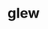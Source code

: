 ---
title: "glew"
layout: cache
categories: [package, develop]
meta: {"compilers": ["gcc@=11.1.0", "gcc@=11.4.0", "gcc@=9.4.0", "msvc@=19.39.33523", "oneapi@=2024.2.1"], "num_specs": 89, "num_specs_by_stack": {"data-vis-sdk": 18, "e4s": 30, "e4s-neoverse_v1": 4, "e4s-oneapi": 13, "e4s-power": 2, "e4s-rocm-external": 10, "hep": 8, "root": 89, "windows-vis": 2}, "oss": ["ubuntu20.04", "ubuntu22.04", "windows10.0.20348"], "platforms": ["linux", "windows"], "stacks": ["data-vis-sdk", "e4s", "e4s-neoverse_v1", "e4s-oneapi", "e4s-power", "e4s-rocm-external", "hep", "root", "windows-vis"], "targets": ["neoverse_v1", "ppc64le", "x86_64", "x86_64_v3"], "versions": ["2.2.0"]}
spec_details: [{"compiler": "gcc@=9.4.0", "hash": "pekv5myer7lrdb6zdn2sc5ltz52yxwqo", "os": "ubuntu20.04", "platform": "linux", "size": "-", "stacks": ["e4s-power", "root"], "tarball": "https://binaries.spack.io/develop/build_cache/linux-ubuntu20.04-ppc64le/gcc-9.4.0/glew-2.2.0/linux-ubuntu20.04-ppc64le-gcc-9.4.0-glew-2.2.0-pekv5myer7lrdb6zdn2sc5ltz52yxwqo.spack", "target": "ppc64le", "variants": ["build_system=cmake", "build_type=Release", "generator=make", "~ipo", "patches=7992e52"], "versions": ["2.2.0"]}, {"compiler": "gcc@=9.4.0", "hash": "rjau5nnhtm7mb6bmmlmmtf5e5ej4ldtq", "os": "ubuntu20.04", "platform": "linux", "size": "-", "stacks": ["e4s-power", "root"], "tarball": "https://binaries.spack.io/develop/build_cache/linux-ubuntu20.04-ppc64le/gcc-9.4.0/glew-2.2.0/linux-ubuntu20.04-ppc64le-gcc-9.4.0-glew-2.2.0-rjau5nnhtm7mb6bmmlmmtf5e5ej4ldtq.spack", "target": "ppc64le", "variants": ["build_system=cmake", "build_type=Release", "generator=make", "~ipo", "patches=7992e52"], "versions": ["2.2.0"]}, {"compiler": "gcc@=11.1.0", "hash": "eosairrh4zuyy3jhyu5ajvfrwwwa6vsu", "os": "ubuntu20.04", "platform": "linux", "size": "-", "stacks": ["data-vis-sdk", "root"], "tarball": "https://binaries.spack.io/develop/build_cache/linux-ubuntu20.04-x86_64_v3/gcc-11.1.0/glew-2.2.0/linux-ubuntu20.04-x86_64_v3-gcc-11.1.0-glew-2.2.0-eosairrh4zuyy3jhyu5ajvfrwwwa6vsu.spack", "target": "x86_64_v3", "variants": ["build_system=cmake", "build_type=Release", "generator=make", "~ipo", "patches=7992e52"], "versions": ["2.2.0"]}, {"compiler": "gcc@=11.1.0", "hash": "bhklzkhvnvgg65eervkfa7cpnfqwie6m", "os": "ubuntu20.04", "platform": "linux", "size": "-", "stacks": ["data-vis-sdk", "root"], "tarball": "https://binaries.spack.io/develop/build_cache/linux-ubuntu20.04-x86_64_v3/gcc-11.1.0/glew-2.2.0/linux-ubuntu20.04-x86_64_v3-gcc-11.1.0-glew-2.2.0-bhklzkhvnvgg65eervkfa7cpnfqwie6m.spack", "target": "x86_64_v3", "variants": ["build_system=cmake", "build_type=Release", "generator=make", "~ipo", "patches=7992e52"], "versions": ["2.2.0"]}, {"compiler": "gcc@=11.1.0", "hash": "slprjrlzg3l2aeq3wtpjby2u4fop3g5l", "os": "ubuntu20.04", "platform": "linux", "size": "-", "stacks": ["data-vis-sdk", "root"], "tarball": "https://binaries.spack.io/develop/build_cache/linux-ubuntu20.04-x86_64_v3/gcc-11.1.0/glew-2.2.0/linux-ubuntu20.04-x86_64_v3-gcc-11.1.0-glew-2.2.0-slprjrlzg3l2aeq3wtpjby2u4fop3g5l.spack", "target": "x86_64_v3", "variants": ["build_system=cmake", "build_type=Release", "generator=make", "~ipo", "patches=7992e52"], "versions": ["2.2.0"]}, {"compiler": "gcc@=11.1.0", "hash": "xu5xqfn35deirtm47ovu4owdt45feajq", "os": "ubuntu20.04", "platform": "linux", "size": "-", "stacks": ["data-vis-sdk", "root"], "tarball": "https://binaries.spack.io/develop/build_cache/linux-ubuntu20.04-x86_64_v3/gcc-11.1.0/glew-2.2.0/linux-ubuntu20.04-x86_64_v3-gcc-11.1.0-glew-2.2.0-xu5xqfn35deirtm47ovu4owdt45feajq.spack", "target": "x86_64_v3", "variants": ["build_system=cmake", "build_type=Release", "generator=make", "~ipo", "patches=7992e52"], "versions": ["2.2.0"]}, {"compiler": "gcc@=11.1.0", "hash": "alwv3oryenvvzpyevir2klogw6eh4kam", "os": "ubuntu20.04", "platform": "linux", "size": "-", "stacks": ["data-vis-sdk", "root"], "tarball": "https://binaries.spack.io/develop/build_cache/linux-ubuntu20.04-x86_64_v3/gcc-11.1.0/glew-2.2.0/linux-ubuntu20.04-x86_64_v3-gcc-11.1.0-glew-2.2.0-alwv3oryenvvzpyevir2klogw6eh4kam.spack", "target": "x86_64_v3", "variants": ["build_system=cmake", "build_type=Release", "generator=make", "~ipo", "patches=7992e52"], "versions": ["2.2.0"]}, {"compiler": "gcc@=11.1.0", "hash": "jbhhnoidzpytxufxjogg4nuf6hdark7p", "os": "ubuntu20.04", "platform": "linux", "size": "-", "stacks": ["data-vis-sdk", "root"], "tarball": "https://binaries.spack.io/develop/build_cache/linux-ubuntu20.04-x86_64_v3/gcc-11.1.0/glew-2.2.0/linux-ubuntu20.04-x86_64_v3-gcc-11.1.0-glew-2.2.0-jbhhnoidzpytxufxjogg4nuf6hdark7p.spack", "target": "x86_64_v3", "variants": ["build_system=cmake", "build_type=Release", "generator=make", "~ipo", "patches=7992e52"], "versions": ["2.2.0"]}, {"compiler": "gcc@=11.1.0", "hash": "epi5nt4xdu4pz2tzpxxn57bn7fkvim7q", "os": "ubuntu20.04", "platform": "linux", "size": "-", "stacks": ["data-vis-sdk", "root"], "tarball": "https://binaries.spack.io/develop/build_cache/linux-ubuntu20.04-x86_64_v3/gcc-11.1.0/glew-2.2.0/linux-ubuntu20.04-x86_64_v3-gcc-11.1.0-glew-2.2.0-epi5nt4xdu4pz2tzpxxn57bn7fkvim7q.spack", "target": "x86_64_v3", "variants": ["build_system=cmake", "build_type=Release", "generator=make", "~ipo", "patches=7992e52"], "versions": ["2.2.0"]}, {"compiler": "gcc@=11.1.0", "hash": "qawcmfjcyhzvpppln3c754foztsnmck5", "os": "ubuntu20.04", "platform": "linux", "size": "-", "stacks": ["root"], "tarball": "https://binaries.spack.io/develop/build_cache/linux-ubuntu20.04-x86_64_v3/gcc-11.1.0/glew-2.2.0/linux-ubuntu20.04-x86_64_v3-gcc-11.1.0-glew-2.2.0-qawcmfjcyhzvpppln3c754foztsnmck5.spack", "target": "x86_64_v3", "variants": ["build_system=cmake", "build_type=Release", "generator=make", "~ipo", "patches=7992e52"], "versions": ["2.2.0"]}, {"compiler": "gcc@=11.1.0", "hash": "7gz6p64vkjukvoizpcu2b3lq25suwowi", "os": "ubuntu20.04", "platform": "linux", "size": "-", "stacks": ["data-vis-sdk", "root"], "tarball": "https://binaries.spack.io/develop/build_cache/linux-ubuntu20.04-x86_64_v3/gcc-11.1.0/glew-2.2.0/linux-ubuntu20.04-x86_64_v3-gcc-11.1.0-glew-2.2.0-7gz6p64vkjukvoizpcu2b3lq25suwowi.spack", "target": "x86_64_v3", "variants": ["build_system=cmake", "build_type=Release", "generator=make", "~ipo", "patches=7992e52"], "versions": ["2.2.0"]}, {"compiler": "gcc@=11.1.0", "hash": "jnwhu44zlumvpj25qnyiu6aqiwbrm2am", "os": "ubuntu20.04", "platform": "linux", "size": "-", "stacks": ["data-vis-sdk", "root"], "tarball": "https://binaries.spack.io/develop/build_cache/linux-ubuntu20.04-x86_64_v3/gcc-11.1.0/glew-2.2.0/linux-ubuntu20.04-x86_64_v3-gcc-11.1.0-glew-2.2.0-jnwhu44zlumvpj25qnyiu6aqiwbrm2am.spack", "target": "x86_64_v3", "variants": ["build_system=cmake", "build_type=Release", "generator=make", "~ipo", "patches=7992e52"], "versions": ["2.2.0"]}, {"compiler": "gcc@=11.1.0", "hash": "pauueyu7f6ml44ypeoyspktlt64rhjtl", "os": "ubuntu20.04", "platform": "linux", "size": "-", "stacks": ["data-vis-sdk", "root"], "tarball": "https://binaries.spack.io/develop/build_cache/linux-ubuntu20.04-x86_64_v3/gcc-11.1.0/glew-2.2.0/linux-ubuntu20.04-x86_64_v3-gcc-11.1.0-glew-2.2.0-pauueyu7f6ml44ypeoyspktlt64rhjtl.spack", "target": "x86_64_v3", "variants": ["build_system=cmake", "build_type=Release", "generator=make", "~ipo", "patches=7992e52"], "versions": ["2.2.0"]}, {"compiler": "gcc@=11.1.0", "hash": "qlmkpl6o4depqu67y6k52x52kwncmzxh", "os": "ubuntu20.04", "platform": "linux", "size": "-", "stacks": ["root"], "tarball": "https://binaries.spack.io/develop/build_cache/linux-ubuntu20.04-x86_64_v3/gcc-11.1.0/glew-2.2.0/linux-ubuntu20.04-x86_64_v3-gcc-11.1.0-glew-2.2.0-qlmkpl6o4depqu67y6k52x52kwncmzxh.spack", "target": "x86_64_v3", "variants": ["build_system=cmake", "build_type=Release", "generator=make", "~ipo", "patches=7992e52"], "versions": ["2.2.0"]}, {"compiler": "gcc@=11.1.0", "hash": "jro4ew5sphsmkxhafd24kvjazmk2cklr", "os": "ubuntu20.04", "platform": "linux", "size": "-", "stacks": ["data-vis-sdk", "root"], "tarball": "https://binaries.spack.io/develop/build_cache/linux-ubuntu20.04-x86_64_v3/gcc-11.1.0/glew-2.2.0/linux-ubuntu20.04-x86_64_v3-gcc-11.1.0-glew-2.2.0-jro4ew5sphsmkxhafd24kvjazmk2cklr.spack", "target": "x86_64_v3", "variants": ["build_system=cmake", "build_type=Release", "generator=make", "~ipo", "patches=7992e52"], "versions": ["2.2.0"]}, {"compiler": "gcc@=11.1.0", "hash": "ne4vu764r2lcuy6b7i2vbl2norpzchpm", "os": "ubuntu20.04", "platform": "linux", "size": "-", "stacks": ["data-vis-sdk", "root"], "tarball": "https://binaries.spack.io/develop/build_cache/linux-ubuntu20.04-x86_64_v3/gcc-11.1.0/glew-2.2.0/linux-ubuntu20.04-x86_64_v3-gcc-11.1.0-glew-2.2.0-ne4vu764r2lcuy6b7i2vbl2norpzchpm.spack", "target": "x86_64_v3", "variants": ["build_system=cmake", "build_type=Release", "generator=make", "~ipo", "patches=7992e52"], "versions": ["2.2.0"]}, {"compiler": "gcc@=11.1.0", "hash": "hyg2quxqbyy4vetxbe43ygo7w4556wix", "os": "ubuntu20.04", "platform": "linux", "size": "-", "stacks": ["data-vis-sdk", "root"], "tarball": "https://binaries.spack.io/develop/build_cache/linux-ubuntu20.04-x86_64_v3/gcc-11.1.0/glew-2.2.0/linux-ubuntu20.04-x86_64_v3-gcc-11.1.0-glew-2.2.0-hyg2quxqbyy4vetxbe43ygo7w4556wix.spack", "target": "x86_64_v3", "variants": ["build_system=cmake", "build_type=Release", "generator=make", "~ipo", "patches=7992e52"], "versions": ["2.2.0"]}, {"compiler": "gcc@=11.1.0", "hash": "exoob5oldxhdij27st3bqjtawuur344t", "os": "ubuntu20.04", "platform": "linux", "size": "-", "stacks": ["data-vis-sdk", "root"], "tarball": "https://binaries.spack.io/develop/build_cache/linux-ubuntu20.04-x86_64_v3/gcc-11.1.0/glew-2.2.0/linux-ubuntu20.04-x86_64_v3-gcc-11.1.0-glew-2.2.0-exoob5oldxhdij27st3bqjtawuur344t.spack", "target": "x86_64_v3", "variants": ["build_system=cmake", "build_type=Release", "generator=make", "~ipo", "patches=7992e52"], "versions": ["2.2.0"]}, {"compiler": "gcc@=11.1.0", "hash": "buyhzor5twyyhg7ntrtl3upwgthtix5u", "os": "ubuntu20.04", "platform": "linux", "size": "-", "stacks": ["data-vis-sdk", "root"], "tarball": "https://binaries.spack.io/develop/build_cache/linux-ubuntu20.04-x86_64_v3/gcc-11.1.0/glew-2.2.0/linux-ubuntu20.04-x86_64_v3-gcc-11.1.0-glew-2.2.0-buyhzor5twyyhg7ntrtl3upwgthtix5u.spack", "target": "x86_64_v3", "variants": ["build_system=cmake", "build_type=Release", "generator=make", "~ipo", "patches=7992e52"], "versions": ["2.2.0"]}, {"compiler": "gcc@=11.1.0", "hash": "gr7bifow57vt2dvdngov5e7vvoql64w4", "os": "ubuntu20.04", "platform": "linux", "size": "-", "stacks": ["data-vis-sdk", "root"], "tarball": "https://binaries.spack.io/develop/build_cache/linux-ubuntu20.04-x86_64_v3/gcc-11.1.0/glew-2.2.0/linux-ubuntu20.04-x86_64_v3-gcc-11.1.0-glew-2.2.0-gr7bifow57vt2dvdngov5e7vvoql64w4.spack", "target": "x86_64_v3", "variants": ["build_system=cmake", "build_type=Release", "generator=make", "~ipo", "patches=7992e52"], "versions": ["2.2.0"]}, {"compiler": "gcc@=11.1.0", "hash": "ab5bsk7jauh4a2dfhcpsuozblqpvlcap", "os": "ubuntu20.04", "platform": "linux", "size": "-", "stacks": ["data-vis-sdk", "root"], "tarball": "https://binaries.spack.io/develop/build_cache/linux-ubuntu20.04-x86_64_v3/gcc-11.1.0/glew-2.2.0/linux-ubuntu20.04-x86_64_v3-gcc-11.1.0-glew-2.2.0-ab5bsk7jauh4a2dfhcpsuozblqpvlcap.spack", "target": "x86_64_v3", "variants": ["build_system=cmake", "build_type=Release", "generator=make", "~ipo", "patches=7992e52"], "versions": ["2.2.0"]}, {"compiler": "gcc@=11.1.0", "hash": "jyukvrakzkqnn5v2u2mc3sokk3njxsip", "os": "ubuntu20.04", "platform": "linux", "size": "-", "stacks": ["data-vis-sdk", "root"], "tarball": "https://binaries.spack.io/develop/build_cache/linux-ubuntu20.04-x86_64_v3/gcc-11.1.0/glew-2.2.0/linux-ubuntu20.04-x86_64_v3-gcc-11.1.0-glew-2.2.0-jyukvrakzkqnn5v2u2mc3sokk3njxsip.spack", "target": "x86_64_v3", "variants": ["build_system=cmake", "build_type=Release", "generator=make", "~ipo", "patches=7992e52"], "versions": ["2.2.0"]}, {"compiler": "gcc@=11.4.0", "hash": "sgkpsgfgxporzaxtrhgnuwdj43r3kduc", "os": "ubuntu22.04", "platform": "linux", "size": "-", "stacks": ["e4s-neoverse_v1", "root"], "tarball": "https://binaries.spack.io/develop/build_cache/linux-ubuntu22.04-neoverse_v1/gcc-11.4.0/glew-2.2.0/linux-ubuntu22.04-neoverse_v1-gcc-11.4.0-glew-2.2.0-sgkpsgfgxporzaxtrhgnuwdj43r3kduc.spack", "target": "neoverse_v1", "variants": ["build_system=cmake", "build_type=Release", "generator=make", "~ipo", "patches=7992e52"], "versions": ["2.2.0"]}, {"compiler": "gcc@=11.4.0", "hash": "dcyguagepmk4mouuxuvzmwpptwofe5qc", "os": "ubuntu22.04", "platform": "linux", "size": "-", "stacks": ["e4s-neoverse_v1", "root"], "tarball": "https://binaries.spack.io/develop/build_cache/linux-ubuntu22.04-neoverse_v1/gcc-11.4.0/glew-2.2.0/linux-ubuntu22.04-neoverse_v1-gcc-11.4.0-glew-2.2.0-dcyguagepmk4mouuxuvzmwpptwofe5qc.spack", "target": "neoverse_v1", "variants": ["build_system=cmake", "build_type=Release", "generator=make", "~ipo", "patches=7992e52"], "versions": ["2.2.0"]}, {"compiler": "gcc@=11.4.0", "hash": "ay7mxu7kvztzxbblhmbuuzen2e7tonyi", "os": "ubuntu22.04", "platform": "linux", "size": "-", "stacks": ["e4s-neoverse_v1", "root"], "tarball": "https://binaries.spack.io/develop/build_cache/linux-ubuntu22.04-neoverse_v1/gcc-11.4.0/glew-2.2.0/linux-ubuntu22.04-neoverse_v1-gcc-11.4.0-glew-2.2.0-ay7mxu7kvztzxbblhmbuuzen2e7tonyi.spack", "target": "neoverse_v1", "variants": ["build_system=cmake", "build_type=Release", "generator=make", "~ipo", "patches=7992e52"], "versions": ["2.2.0"]}, {"compiler": "gcc@=11.4.0", "hash": "qfbckf7h5w72jcacunxduptqaxjquq4n", "os": "ubuntu22.04", "platform": "linux", "size": "-", "stacks": ["e4s-neoverse_v1", "root"], "tarball": "https://binaries.spack.io/develop/build_cache/linux-ubuntu22.04-neoverse_v1/gcc-11.4.0/glew-2.2.0/linux-ubuntu22.04-neoverse_v1-gcc-11.4.0-glew-2.2.0-qfbckf7h5w72jcacunxduptqaxjquq4n.spack", "target": "neoverse_v1", "variants": ["build_system=cmake", "build_type=Release", "generator=make", "~ipo", "patches=7992e52"], "versions": ["2.2.0"]}, {"compiler": "gcc@=11.4.0", "hash": "zvrfnxmohkanth7m3b7yzzovryqncdvy", "os": "ubuntu22.04", "platform": "linux", "size": "-", "stacks": ["hep", "root"], "tarball": "https://binaries.spack.io/develop/build_cache/linux-ubuntu22.04-x86_64_v3/gcc-11.4.0/glew-2.2.0/linux-ubuntu22.04-x86_64_v3-gcc-11.4.0-glew-2.2.0-zvrfnxmohkanth7m3b7yzzovryqncdvy.spack", "target": "x86_64_v3", "variants": ["build_system=cmake", "build_type=Release", "generator=make", "~ipo", "patches=7992e52"], "versions": ["2.2.0"]}, {"compiler": "gcc@=11.4.0", "hash": "jlrye4idkxejhy3rsvq2zrpn74oqri3q", "os": "ubuntu22.04", "platform": "linux", "size": "-", "stacks": ["hep", "root"], "tarball": "https://binaries.spack.io/develop/build_cache/linux-ubuntu22.04-x86_64_v3/gcc-11.4.0/glew-2.2.0/linux-ubuntu22.04-x86_64_v3-gcc-11.4.0-glew-2.2.0-jlrye4idkxejhy3rsvq2zrpn74oqri3q.spack", "target": "x86_64_v3", "variants": ["build_system=cmake", "build_type=Release", "generator=make", "~ipo", "patches=7992e52"], "versions": ["2.2.0"]}, {"compiler": "gcc@=11.4.0", "hash": "ppwl5jzxf377ltdhc2xjpmesledhkdi4", "os": "ubuntu22.04", "platform": "linux", "size": "-", "stacks": ["hep", "root"], "tarball": "https://binaries.spack.io/develop/build_cache/linux-ubuntu22.04-x86_64_v3/gcc-11.4.0/glew-2.2.0/linux-ubuntu22.04-x86_64_v3-gcc-11.4.0-glew-2.2.0-ppwl5jzxf377ltdhc2xjpmesledhkdi4.spack", "target": "x86_64_v3", "variants": ["build_system=cmake", "build_type=Release", "generator=make", "~ipo", "patches=7992e52"], "versions": ["2.2.0"]}, {"compiler": "gcc@=11.4.0", "hash": "xedmlf7qazsnmpqa5ysvhnua4dgblako", "os": "ubuntu22.04", "platform": "linux", "size": "-", "stacks": ["hep", "root"], "tarball": "https://binaries.spack.io/develop/build_cache/linux-ubuntu22.04-x86_64_v3/gcc-11.4.0/glew-2.2.0/linux-ubuntu22.04-x86_64_v3-gcc-11.4.0-glew-2.2.0-xedmlf7qazsnmpqa5ysvhnua4dgblako.spack", "target": "x86_64_v3", "variants": ["build_system=cmake", "build_type=Release", "generator=make", "~ipo", "patches=7992e52"], "versions": ["2.2.0"]}, {"compiler": "gcc@=11.4.0", "hash": "77ntuvldhxrfotx26fzaudt5sak4cf2g", "os": "ubuntu22.04", "platform": "linux", "size": "-", "stacks": ["hep", "root"], "tarball": "https://binaries.spack.io/develop/build_cache/linux-ubuntu22.04-x86_64_v3/gcc-11.4.0/glew-2.2.0/linux-ubuntu22.04-x86_64_v3-gcc-11.4.0-glew-2.2.0-77ntuvldhxrfotx26fzaudt5sak4cf2g.spack", "target": "x86_64_v3", "variants": ["build_system=cmake", "build_type=Release", "generator=make", "~ipo", "patches=7992e52"], "versions": ["2.2.0"]}, {"compiler": "gcc@=11.4.0", "hash": "ws7oyllhgb4c352qb2bl6kav27tczbse", "os": "ubuntu22.04", "platform": "linux", "size": "-", "stacks": ["hep", "root"], "tarball": "https://binaries.spack.io/develop/build_cache/linux-ubuntu22.04-x86_64_v3/gcc-11.4.0/glew-2.2.0/linux-ubuntu22.04-x86_64_v3-gcc-11.4.0-glew-2.2.0-ws7oyllhgb4c352qb2bl6kav27tczbse.spack", "target": "x86_64_v3", "variants": ["build_system=cmake", "build_type=Release", "generator=make", "~ipo", "patches=7992e52"], "versions": ["2.2.0"]}, {"compiler": "gcc@=11.4.0", "hash": "jbauvcgu65rzd6fsxqd5stm73kuxbdwd", "os": "ubuntu22.04", "platform": "linux", "size": "-", "stacks": ["hep", "root"], "tarball": "https://binaries.spack.io/develop/build_cache/linux-ubuntu22.04-x86_64_v3/gcc-11.4.0/glew-2.2.0/linux-ubuntu22.04-x86_64_v3-gcc-11.4.0-glew-2.2.0-jbauvcgu65rzd6fsxqd5stm73kuxbdwd.spack", "target": "x86_64_v3", "variants": ["build_system=cmake", "build_type=Release", "generator=make", "~ipo", "patches=7992e52"], "versions": ["2.2.0"]}, {"compiler": "gcc@=11.4.0", "hash": "6flgbd5b622hzjetmnrau7tbbs4xakdk", "os": "ubuntu22.04", "platform": "linux", "size": "-", "stacks": ["hep", "root"], "tarball": "https://binaries.spack.io/develop/build_cache/linux-ubuntu22.04-x86_64_v3/gcc-11.4.0/glew-2.2.0/linux-ubuntu22.04-x86_64_v3-gcc-11.4.0-glew-2.2.0-6flgbd5b622hzjetmnrau7tbbs4xakdk.spack", "target": "x86_64_v3", "variants": ["build_system=cmake", "build_type=Release", "generator=make", "~ipo", "patches=7992e52"], "versions": ["2.2.0"]}, {"compiler": "gcc@=11.4.0", "hash": "w6sujmniayvqznux63s6p5e4hhfoonlo", "os": "ubuntu22.04", "platform": "linux", "size": "-", "stacks": ["e4s", "root"], "tarball": "https://binaries.spack.io/develop/build_cache/linux-ubuntu22.04-x86_64_v3/gcc-11.4.0/glew-2.2.0/linux-ubuntu22.04-x86_64_v3-gcc-11.4.0-glew-2.2.0-w6sujmniayvqznux63s6p5e4hhfoonlo.spack", "target": "x86_64_v3", "variants": ["build_system=cmake", "build_type=Release", "generator=make", "~ipo", "patches=7992e52"], "versions": ["2.2.0"]}, {"compiler": "gcc@=11.4.0", "hash": "zieusefudnqao6fegpcb3xuch3zph6ku", "os": "ubuntu22.04", "platform": "linux", "size": "-", "stacks": ["e4s", "root"], "tarball": "https://binaries.spack.io/develop/build_cache/linux-ubuntu22.04-x86_64_v3/gcc-11.4.0/glew-2.2.0/linux-ubuntu22.04-x86_64_v3-gcc-11.4.0-glew-2.2.0-zieusefudnqao6fegpcb3xuch3zph6ku.spack", "target": "x86_64_v3", "variants": ["build_system=cmake", "build_type=Release", "generator=make", "~ipo", "patches=7992e52"], "versions": ["2.2.0"]}, {"compiler": "gcc@=11.4.0", "hash": "73ihztxwo6wkj5fms5zbm4mtfn4zfqdu", "os": "ubuntu22.04", "platform": "linux", "size": "-", "stacks": ["e4s", "root"], "tarball": "https://binaries.spack.io/develop/build_cache/linux-ubuntu22.04-x86_64_v3/gcc-11.4.0/glew-2.2.0/linux-ubuntu22.04-x86_64_v3-gcc-11.4.0-glew-2.2.0-73ihztxwo6wkj5fms5zbm4mtfn4zfqdu.spack", "target": "x86_64_v3", "variants": ["build_system=cmake", "build_type=Release", "generator=make", "~ipo", "patches=7992e52"], "versions": ["2.2.0"]}, {"compiler": "gcc@=11.4.0", "hash": "6obwdy7ckfmvzcv5n76k3jspcqlunne5", "os": "ubuntu22.04", "platform": "linux", "size": "-", "stacks": ["e4s", "root"], "tarball": "https://binaries.spack.io/develop/build_cache/linux-ubuntu22.04-x86_64_v3/gcc-11.4.0/glew-2.2.0/linux-ubuntu22.04-x86_64_v3-gcc-11.4.0-glew-2.2.0-6obwdy7ckfmvzcv5n76k3jspcqlunne5.spack", "target": "x86_64_v3", "variants": ["build_system=cmake", "build_type=Release", "generator=make", "~ipo", "patches=7992e52"], "versions": ["2.2.0"]}, {"compiler": "gcc@=11.4.0", "hash": "dupgycydg62utevyt52n6ffuv4moflvs", "os": "ubuntu22.04", "platform": "linux", "size": "-", "stacks": ["e4s", "root"], "tarball": "https://binaries.spack.io/develop/build_cache/linux-ubuntu22.04-x86_64_v3/gcc-11.4.0/glew-2.2.0/linux-ubuntu22.04-x86_64_v3-gcc-11.4.0-glew-2.2.0-dupgycydg62utevyt52n6ffuv4moflvs.spack", "target": "x86_64_v3", "variants": ["build_system=cmake", "build_type=Release", "generator=make", "~ipo", "patches=7992e52"], "versions": ["2.2.0"]}, {"compiler": "gcc@=11.4.0", "hash": "hdhxtv5og5xogxmrzmib5kdfhs3fdryy", "os": "ubuntu22.04", "platform": "linux", "size": "-", "stacks": ["e4s", "root"], "tarball": "https://binaries.spack.io/develop/build_cache/linux-ubuntu22.04-x86_64_v3/gcc-11.4.0/glew-2.2.0/linux-ubuntu22.04-x86_64_v3-gcc-11.4.0-glew-2.2.0-hdhxtv5og5xogxmrzmib5kdfhs3fdryy.spack", "target": "x86_64_v3", "variants": ["build_system=cmake", "build_type=Release", "generator=make", "~ipo", "patches=7992e52"], "versions": ["2.2.0"]}, {"compiler": "gcc@=11.4.0", "hash": "mig2xgacoul6xwpsl2p2yd2v7osfyfn5", "os": "ubuntu22.04", "platform": "linux", "size": "-", "stacks": ["e4s", "root"], "tarball": "https://binaries.spack.io/develop/build_cache/linux-ubuntu22.04-x86_64_v3/gcc-11.4.0/glew-2.2.0/linux-ubuntu22.04-x86_64_v3-gcc-11.4.0-glew-2.2.0-mig2xgacoul6xwpsl2p2yd2v7osfyfn5.spack", "target": "x86_64_v3", "variants": ["build_system=cmake", "build_type=Release", "generator=make", "~ipo", "patches=7992e52"], "versions": ["2.2.0"]}, {"compiler": "gcc@=11.4.0", "hash": "7xqougahqrydsr2pf6ainsfl67cgrkf5", "os": "ubuntu22.04", "platform": "linux", "size": "-", "stacks": ["e4s", "root"], "tarball": "https://binaries.spack.io/develop/build_cache/linux-ubuntu22.04-x86_64_v3/gcc-11.4.0/glew-2.2.0/linux-ubuntu22.04-x86_64_v3-gcc-11.4.0-glew-2.2.0-7xqougahqrydsr2pf6ainsfl67cgrkf5.spack", "target": "x86_64_v3", "variants": ["build_system=cmake", "build_type=Release", "generator=make", "~ipo", "patches=7992e52"], "versions": ["2.2.0"]}, {"compiler": "gcc@=11.4.0", "hash": "dk6gbkchwdh33ffj3uui7zoeseddcrcw", "os": "ubuntu22.04", "platform": "linux", "size": "-", "stacks": ["e4s", "root"], "tarball": "https://binaries.spack.io/develop/build_cache/linux-ubuntu22.04-x86_64_v3/gcc-11.4.0/glew-2.2.0/linux-ubuntu22.04-x86_64_v3-gcc-11.4.0-glew-2.2.0-dk6gbkchwdh33ffj3uui7zoeseddcrcw.spack", "target": "x86_64_v3", "variants": ["build_system=cmake", "build_type=Release", "generator=make", "~ipo", "patches=7992e52"], "versions": ["2.2.0"]}, {"compiler": "gcc@=11.4.0", "hash": "oulegu5ko66k7dmbwxl7l326e4p464ve", "os": "ubuntu22.04", "platform": "linux", "size": "-", "stacks": ["e4s-rocm-external", "root"], "tarball": "https://binaries.spack.io/develop/build_cache/linux-ubuntu22.04-x86_64_v3/gcc-11.4.0/glew-2.2.0/linux-ubuntu22.04-x86_64_v3-gcc-11.4.0-glew-2.2.0-oulegu5ko66k7dmbwxl7l326e4p464ve.spack", "target": "x86_64_v3", "variants": ["build_system=cmake", "build_type=Release", "generator=make", "~ipo", "patches=7992e52"], "versions": ["2.2.0"]}, {"compiler": "gcc@=11.4.0", "hash": "untybvxcjwp2soh7irjsmckglvgjhxuv", "os": "ubuntu22.04", "platform": "linux", "size": "-", "stacks": ["e4s", "root"], "tarball": "https://binaries.spack.io/develop/build_cache/linux-ubuntu22.04-x86_64_v3/gcc-11.4.0/glew-2.2.0/linux-ubuntu22.04-x86_64_v3-gcc-11.4.0-glew-2.2.0-untybvxcjwp2soh7irjsmckglvgjhxuv.spack", "target": "x86_64_v3", "variants": ["build_system=cmake", "build_type=Release", "generator=make", "~ipo", "patches=7992e52"], "versions": ["2.2.0"]}, {"compiler": "gcc@=11.4.0", "hash": "bkhtuw6rmg452keqmysaeql4dfto6kbq", "os": "ubuntu22.04", "platform": "linux", "size": "-", "stacks": ["e4s-rocm-external", "root"], "tarball": "https://binaries.spack.io/develop/build_cache/linux-ubuntu22.04-x86_64_v3/gcc-11.4.0/glew-2.2.0/linux-ubuntu22.04-x86_64_v3-gcc-11.4.0-glew-2.2.0-bkhtuw6rmg452keqmysaeql4dfto6kbq.spack", "target": "x86_64_v3", "variants": ["build_system=cmake", "build_type=Release", "generator=make", "~ipo", "patches=7992e52"], "versions": ["2.2.0"]}, {"compiler": "gcc@=11.4.0", "hash": "j7htb2ulfb5kzyhw5scio6dptw3sep4z", "os": "ubuntu22.04", "platform": "linux", "size": "-", "stacks": ["e4s-rocm-external", "root"], "tarball": "https://binaries.spack.io/develop/build_cache/linux-ubuntu22.04-x86_64_v3/gcc-11.4.0/glew-2.2.0/linux-ubuntu22.04-x86_64_v3-gcc-11.4.0-glew-2.2.0-j7htb2ulfb5kzyhw5scio6dptw3sep4z.spack", "target": "x86_64_v3", "variants": ["build_system=cmake", "build_type=Release", "generator=make", "~ipo", "patches=7992e52"], "versions": ["2.2.0"]}, {"compiler": "gcc@=11.4.0", "hash": "gzyeor73vsi5bxfqs3cknbbcpxnpm6sq", "os": "ubuntu22.04", "platform": "linux", "size": "-", "stacks": ["e4s-rocm-external", "root"], "tarball": "https://binaries.spack.io/develop/build_cache/linux-ubuntu22.04-x86_64_v3/gcc-11.4.0/glew-2.2.0/linux-ubuntu22.04-x86_64_v3-gcc-11.4.0-glew-2.2.0-gzyeor73vsi5bxfqs3cknbbcpxnpm6sq.spack", "target": "x86_64_v3", "variants": ["build_system=cmake", "build_type=Release", "generator=make", "~ipo", "patches=7992e52"], "versions": ["2.2.0"]}, {"compiler": "gcc@=11.4.0", "hash": "xy4glc7tsvejcqmylh7rafthqdkicota", "os": "ubuntu22.04", "platform": "linux", "size": "-", "stacks": ["e4s-rocm-external", "root"], "tarball": "https://binaries.spack.io/develop/build_cache/linux-ubuntu22.04-x86_64_v3/gcc-11.4.0/glew-2.2.0/linux-ubuntu22.04-x86_64_v3-gcc-11.4.0-glew-2.2.0-xy4glc7tsvejcqmylh7rafthqdkicota.spack", "target": "x86_64_v3", "variants": ["build_system=cmake", "build_type=Release", "generator=make", "~ipo", "patches=7992e52"], "versions": ["2.2.0"]}, {"compiler": "gcc@=11.4.0", "hash": "v22sq3hmyldx3spbfhursgpiuvz7evjy", "os": "ubuntu22.04", "platform": "linux", "size": "-", "stacks": ["e4s", "root"], "tarball": "https://binaries.spack.io/develop/build_cache/linux-ubuntu22.04-x86_64_v3/gcc-11.4.0/glew-2.2.0/linux-ubuntu22.04-x86_64_v3-gcc-11.4.0-glew-2.2.0-v22sq3hmyldx3spbfhursgpiuvz7evjy.spack", "target": "x86_64_v3", "variants": ["build_system=cmake", "build_type=Release", "generator=make", "~ipo", "patches=7992e52"], "versions": ["2.2.0"]}, {"compiler": "gcc@=11.4.0", "hash": "jziptbungcfkojavxmykryiyoscjc6cf", "os": "ubuntu22.04", "platform": "linux", "size": "-", "stacks": ["e4s", "root"], "tarball": "https://binaries.spack.io/develop/build_cache/linux-ubuntu22.04-x86_64_v3/gcc-11.4.0/glew-2.2.0/linux-ubuntu22.04-x86_64_v3-gcc-11.4.0-glew-2.2.0-jziptbungcfkojavxmykryiyoscjc6cf.spack", "target": "x86_64_v3", "variants": ["build_system=cmake", "build_type=Release", "generator=make", "~ipo", "patches=7992e52"], "versions": ["2.2.0"]}, {"compiler": "gcc@=11.4.0", "hash": "vzoezv45rbmyoitcgdcyvsfbykxsk65s", "os": "ubuntu22.04", "platform": "linux", "size": "-", "stacks": ["e4s", "root"], "tarball": "https://binaries.spack.io/develop/build_cache/linux-ubuntu22.04-x86_64_v3/gcc-11.4.0/glew-2.2.0/linux-ubuntu22.04-x86_64_v3-gcc-11.4.0-glew-2.2.0-vzoezv45rbmyoitcgdcyvsfbykxsk65s.spack", "target": "x86_64_v3", "variants": ["build_system=cmake", "build_type=Release", "generator=make", "~ipo", "patches=7992e52"], "versions": ["2.2.0"]}, {"compiler": "gcc@=11.4.0", "hash": "kfyynrfhvyqh6hyloqlczvnzwqoa43he", "os": "ubuntu22.04", "platform": "linux", "size": "-", "stacks": ["e4s", "root"], "tarball": "https://binaries.spack.io/develop/build_cache/linux-ubuntu22.04-x86_64_v3/gcc-11.4.0/glew-2.2.0/linux-ubuntu22.04-x86_64_v3-gcc-11.4.0-glew-2.2.0-kfyynrfhvyqh6hyloqlczvnzwqoa43he.spack", "target": "x86_64_v3", "variants": ["build_system=cmake", "build_type=Release", "generator=make", "~ipo", "patches=7992e52"], "versions": ["2.2.0"]}, {"compiler": "gcc@=11.4.0", "hash": "yr7e2k7onthmwbklyjfm4w7c7hab3diz", "os": "ubuntu22.04", "platform": "linux", "size": "-", "stacks": ["e4s", "root"], "tarball": "https://binaries.spack.io/develop/build_cache/linux-ubuntu22.04-x86_64_v3/gcc-11.4.0/glew-2.2.0/linux-ubuntu22.04-x86_64_v3-gcc-11.4.0-glew-2.2.0-yr7e2k7onthmwbklyjfm4w7c7hab3diz.spack", "target": "x86_64_v3", "variants": ["build_system=cmake", "build_type=Release", "generator=make", "~ipo", "patches=7992e52"], "versions": ["2.2.0"]}, {"compiler": "gcc@=11.4.0", "hash": "7go7jjfrozpq5emhhqf6w5omhbamunh4", "os": "ubuntu22.04", "platform": "linux", "size": "-", "stacks": ["e4s-rocm-external", "root"], "tarball": "https://binaries.spack.io/develop/build_cache/linux-ubuntu22.04-x86_64_v3/gcc-11.4.0/glew-2.2.0/linux-ubuntu22.04-x86_64_v3-gcc-11.4.0-glew-2.2.0-7go7jjfrozpq5emhhqf6w5omhbamunh4.spack", "target": "x86_64_v3", "variants": ["build_system=cmake", "build_type=Release", "generator=make", "~ipo", "patches=7992e52"], "versions": ["2.2.0"]}, {"compiler": "gcc@=11.4.0", "hash": "6d6x6tgi4fu7wc35pbffbzr4x4cbmaou", "os": "ubuntu22.04", "platform": "linux", "size": "-", "stacks": ["e4s-rocm-external", "root"], "tarball": "https://binaries.spack.io/develop/build_cache/linux-ubuntu22.04-x86_64_v3/gcc-11.4.0/glew-2.2.0/linux-ubuntu22.04-x86_64_v3-gcc-11.4.0-glew-2.2.0-6d6x6tgi4fu7wc35pbffbzr4x4cbmaou.spack", "target": "x86_64_v3", "variants": ["build_system=cmake", "build_type=Release", "generator=make", "~ipo", "patches=7992e52"], "versions": ["2.2.0"]}, {"compiler": "gcc@=11.4.0", "hash": "vt6ohvhx7ts43x4cofydeq33d5sth7h5", "os": "ubuntu22.04", "platform": "linux", "size": "-", "stacks": ["e4s", "root"], "tarball": "https://binaries.spack.io/develop/build_cache/linux-ubuntu22.04-x86_64_v3/gcc-11.4.0/glew-2.2.0/linux-ubuntu22.04-x86_64_v3-gcc-11.4.0-glew-2.2.0-vt6ohvhx7ts43x4cofydeq33d5sth7h5.spack", "target": "x86_64_v3", "variants": ["build_system=cmake", "build_type=Release", "generator=make", "~ipo", "patches=7992e52"], "versions": ["2.2.0"]}, {"compiler": "gcc@=11.4.0", "hash": "xdyrjymsbots2qwcj5avzh57cxrjeybl", "os": "ubuntu22.04", "platform": "linux", "size": "-", "stacks": ["e4s-rocm-external", "root"], "tarball": "https://binaries.spack.io/develop/build_cache/linux-ubuntu22.04-x86_64_v3/gcc-11.4.0/glew-2.2.0/linux-ubuntu22.04-x86_64_v3-gcc-11.4.0-glew-2.2.0-xdyrjymsbots2qwcj5avzh57cxrjeybl.spack", "target": "x86_64_v3", "variants": ["build_system=cmake", "build_type=Release", "generator=make", "~ipo", "patches=7992e52"], "versions": ["2.2.0"]}, {"compiler": "gcc@=11.4.0", "hash": "ndxtcgfy3umfih65fnouaklfhslqjfq4", "os": "ubuntu22.04", "platform": "linux", "size": "-", "stacks": ["e4s", "root"], "tarball": "https://binaries.spack.io/develop/build_cache/linux-ubuntu22.04-x86_64_v3/gcc-11.4.0/glew-2.2.0/linux-ubuntu22.04-x86_64_v3-gcc-11.4.0-glew-2.2.0-ndxtcgfy3umfih65fnouaklfhslqjfq4.spack", "target": "x86_64_v3", "variants": ["build_system=cmake", "build_type=Release", "generator=make", "~ipo", "patches=7992e52"], "versions": ["2.2.0"]}, {"compiler": "gcc@=11.4.0", "hash": "3ij63kyqx5ukehr5d2tahcqisvm5lomo", "os": "ubuntu22.04", "platform": "linux", "size": "-", "stacks": ["e4s", "root"], "tarball": "https://binaries.spack.io/develop/build_cache/linux-ubuntu22.04-x86_64_v3/gcc-11.4.0/glew-2.2.0/linux-ubuntu22.04-x86_64_v3-gcc-11.4.0-glew-2.2.0-3ij63kyqx5ukehr5d2tahcqisvm5lomo.spack", "target": "x86_64_v3", "variants": ["build_system=cmake", "build_type=Release", "generator=make", "~ipo", "patches=7992e52"], "versions": ["2.2.0"]}, {"compiler": "gcc@=11.4.0", "hash": "alixol6ffsqnyv455bjjda2hptvgtudc", "os": "ubuntu22.04", "platform": "linux", "size": "-", "stacks": ["e4s", "root"], "tarball": "https://binaries.spack.io/develop/build_cache/linux-ubuntu22.04-x86_64_v3/gcc-11.4.0/glew-2.2.0/linux-ubuntu22.04-x86_64_v3-gcc-11.4.0-glew-2.2.0-alixol6ffsqnyv455bjjda2hptvgtudc.spack", "target": "x86_64_v3", "variants": ["build_system=cmake", "build_type=Release", "generator=make", "~ipo", "patches=7992e52"], "versions": ["2.2.0"]}, {"compiler": "gcc@=11.4.0", "hash": "dglnzclwxdf46dktulejhxwje7i57aee", "os": "ubuntu22.04", "platform": "linux", "size": "-", "stacks": ["e4s", "root"], "tarball": "https://binaries.spack.io/develop/build_cache/linux-ubuntu22.04-x86_64_v3/gcc-11.4.0/glew-2.2.0/linux-ubuntu22.04-x86_64_v3-gcc-11.4.0-glew-2.2.0-dglnzclwxdf46dktulejhxwje7i57aee.spack", "target": "x86_64_v3", "variants": ["build_system=cmake", "build_type=Release", "generator=make", "~ipo", "patches=7992e52"], "versions": ["2.2.0"]}, {"compiler": "gcc@=11.4.0", "hash": "djenkojaneurhwz7hqbznp566hau2w2n", "os": "ubuntu22.04", "platform": "linux", "size": "-", "stacks": ["e4s", "root"], "tarball": "https://binaries.spack.io/develop/build_cache/linux-ubuntu22.04-x86_64_v3/gcc-11.4.0/glew-2.2.0/linux-ubuntu22.04-x86_64_v3-gcc-11.4.0-glew-2.2.0-djenkojaneurhwz7hqbznp566hau2w2n.spack", "target": "x86_64_v3", "variants": ["build_system=cmake", "build_type=Release", "generator=make", "~ipo", "patches=7992e52"], "versions": ["2.2.0"]}, {"compiler": "gcc@=11.4.0", "hash": "dk3bhj42ai3l4bssbjipu5qhazvjxvss", "os": "ubuntu22.04", "platform": "linux", "size": "-", "stacks": ["e4s", "root"], "tarball": "https://binaries.spack.io/develop/build_cache/linux-ubuntu22.04-x86_64_v3/gcc-11.4.0/glew-2.2.0/linux-ubuntu22.04-x86_64_v3-gcc-11.4.0-glew-2.2.0-dk3bhj42ai3l4bssbjipu5qhazvjxvss.spack", "target": "x86_64_v3", "variants": ["build_system=cmake", "build_type=Release", "generator=make", "~ipo", "patches=7992e52"], "versions": ["2.2.0"]}, {"compiler": "gcc@=11.4.0", "hash": "eq3ytcelsyplqku4mhw4i2c6y57vepx2", "os": "ubuntu22.04", "platform": "linux", "size": "-", "stacks": ["e4s", "root"], "tarball": "https://binaries.spack.io/develop/build_cache/linux-ubuntu22.04-x86_64_v3/gcc-11.4.0/glew-2.2.0/linux-ubuntu22.04-x86_64_v3-gcc-11.4.0-glew-2.2.0-eq3ytcelsyplqku4mhw4i2c6y57vepx2.spack", "target": "x86_64_v3", "variants": ["build_system=cmake", "build_type=Release", "generator=make", "~ipo", "patches=7992e52"], "versions": ["2.2.0"]}, {"compiler": "gcc@=11.4.0", "hash": "fcvcyk7ekqktpptw4qm7jin66fecmree", "os": "ubuntu22.04", "platform": "linux", "size": "-", "stacks": ["e4s-rocm-external", "root"], "tarball": "https://binaries.spack.io/develop/build_cache/linux-ubuntu22.04-x86_64_v3/gcc-11.4.0/glew-2.2.0/linux-ubuntu22.04-x86_64_v3-gcc-11.4.0-glew-2.2.0-fcvcyk7ekqktpptw4qm7jin66fecmree.spack", "target": "x86_64_v3", "variants": ["build_system=cmake", "build_type=Release", "generator=make", "~ipo", "patches=7992e52"], "versions": ["2.2.0"]}, {"compiler": "gcc@=11.4.0", "hash": "ij3ebazpr4utbyws5b7piwuuwblikkyw", "os": "ubuntu22.04", "platform": "linux", "size": "-", "stacks": ["e4s", "root"], "tarball": "https://binaries.spack.io/develop/build_cache/linux-ubuntu22.04-x86_64_v3/gcc-11.4.0/glew-2.2.0/linux-ubuntu22.04-x86_64_v3-gcc-11.4.0-glew-2.2.0-ij3ebazpr4utbyws5b7piwuuwblikkyw.spack", "target": "x86_64_v3", "variants": ["build_system=cmake", "build_type=Release", "generator=make", "~ipo", "patches=7992e52"], "versions": ["2.2.0"]}, {"compiler": "gcc@=11.4.0", "hash": "locslpgdzr3534hbkq3nkiye65bddycu", "os": "ubuntu22.04", "platform": "linux", "size": "-", "stacks": ["e4s", "root"], "tarball": "https://binaries.spack.io/develop/build_cache/linux-ubuntu22.04-x86_64_v3/gcc-11.4.0/glew-2.2.0/linux-ubuntu22.04-x86_64_v3-gcc-11.4.0-glew-2.2.0-locslpgdzr3534hbkq3nkiye65bddycu.spack", "target": "x86_64_v3", "variants": ["build_system=cmake", "build_type=Release", "generator=make", "~ipo", "patches=7992e52"], "versions": ["2.2.0"]}, {"compiler": "gcc@=11.4.0", "hash": "nbs2ldpn7c3qzxi2p3mj677iyyu232cb", "os": "ubuntu22.04", "platform": "linux", "size": "-", "stacks": ["e4s", "root"], "tarball": "https://binaries.spack.io/develop/build_cache/linux-ubuntu22.04-x86_64_v3/gcc-11.4.0/glew-2.2.0/linux-ubuntu22.04-x86_64_v3-gcc-11.4.0-glew-2.2.0-nbs2ldpn7c3qzxi2p3mj677iyyu232cb.spack", "target": "x86_64_v3", "variants": ["build_system=cmake", "build_type=Release", "generator=make", "~ipo", "patches=7992e52"], "versions": ["2.2.0"]}, {"compiler": "gcc@=11.4.0", "hash": "pezzkyt3ikn3ts3wtsay7tk6ocvqghgm", "os": "ubuntu22.04", "platform": "linux", "size": "-", "stacks": ["e4s", "root"], "tarball": "https://binaries.spack.io/develop/build_cache/linux-ubuntu22.04-x86_64_v3/gcc-11.4.0/glew-2.2.0/linux-ubuntu22.04-x86_64_v3-gcc-11.4.0-glew-2.2.0-pezzkyt3ikn3ts3wtsay7tk6ocvqghgm.spack", "target": "x86_64_v3", "variants": ["build_system=cmake", "build_type=Release", "generator=make", "~ipo", "patches=7992e52"], "versions": ["2.2.0"]}, {"compiler": "gcc@=11.4.0", "hash": "r5xihibo53jzxnhn3vdv4rtidyc4eriq", "os": "ubuntu22.04", "platform": "linux", "size": "-", "stacks": ["e4s", "root"], "tarball": "https://binaries.spack.io/develop/build_cache/linux-ubuntu22.04-x86_64_v3/gcc-11.4.0/glew-2.2.0/linux-ubuntu22.04-x86_64_v3-gcc-11.4.0-glew-2.2.0-r5xihibo53jzxnhn3vdv4rtidyc4eriq.spack", "target": "x86_64_v3", "variants": ["build_system=cmake", "build_type=Release", "generator=make", "~ipo", "patches=7992e52"], "versions": ["2.2.0"]}, {"compiler": "gcc@=11.4.0", "hash": "ux5j6oytkk52c2zz2sghy7uu4j5cpkq6", "os": "ubuntu22.04", "platform": "linux", "size": "-", "stacks": ["e4s-rocm-external", "root"], "tarball": "https://binaries.spack.io/develop/build_cache/linux-ubuntu22.04-x86_64_v3/gcc-11.4.0/glew-2.2.0/linux-ubuntu22.04-x86_64_v3-gcc-11.4.0-glew-2.2.0-ux5j6oytkk52c2zz2sghy7uu4j5cpkq6.spack", "target": "x86_64_v3", "variants": ["build_system=cmake", "build_type=Release", "generator=make", "~ipo", "patches=7992e52"], "versions": ["2.2.0"]}, {"compiler": "gcc@=11.4.0", "hash": "wijp6lquhc2r6jjoaisqapmh26qwi6zh", "os": "ubuntu22.04", "platform": "linux", "size": "-", "stacks": ["e4s", "root"], "tarball": "https://binaries.spack.io/develop/build_cache/linux-ubuntu22.04-x86_64_v3/gcc-11.4.0/glew-2.2.0/linux-ubuntu22.04-x86_64_v3-gcc-11.4.0-glew-2.2.0-wijp6lquhc2r6jjoaisqapmh26qwi6zh.spack", "target": "x86_64_v3", "variants": ["build_system=cmake", "build_type=Release", "generator=make", "~ipo", "patches=7992e52"], "versions": ["2.2.0"]}, {"compiler": "gcc@=11.4.0", "hash": "woxmimh5wctpae6mu5ljxv5pnxbbjt4h", "os": "ubuntu22.04", "platform": "linux", "size": "-", "stacks": ["e4s", "root"], "tarball": "https://binaries.spack.io/develop/build_cache/linux-ubuntu22.04-x86_64_v3/gcc-11.4.0/glew-2.2.0/linux-ubuntu22.04-x86_64_v3-gcc-11.4.0-glew-2.2.0-woxmimh5wctpae6mu5ljxv5pnxbbjt4h.spack", "target": "x86_64_v3", "variants": ["build_system=cmake", "build_type=Release", "generator=make", "~ipo", "patches=7992e52"], "versions": ["2.2.0"]}, {"compiler": "oneapi@=2024.2.1", "hash": "63hmu7ji2phwj5cg7pmxglvvbnbd23oa", "os": "ubuntu22.04", "platform": "linux", "size": "-", "stacks": ["e4s-oneapi", "root"], "tarball": "https://binaries.spack.io/develop/build_cache/linux-ubuntu22.04-x86_64_v3/oneapi-2024.2.1/glew-2.2.0/linux-ubuntu22.04-x86_64_v3-oneapi-2024.2.1-glew-2.2.0-63hmu7ji2phwj5cg7pmxglvvbnbd23oa.spack", "target": "x86_64_v3", "variants": ["build_system=cmake", "build_type=Release", "generator=make", "~ipo", "patches=7992e52"], "versions": ["2.2.0"]}, {"compiler": "oneapi@=2024.2.1", "hash": "juxgog6nff2vhpm6huxn2t6wldhauwnq", "os": "ubuntu22.04", "platform": "linux", "size": "-", "stacks": ["e4s-oneapi", "root"], "tarball": "https://binaries.spack.io/develop/build_cache/linux-ubuntu22.04-x86_64_v3/oneapi-2024.2.1/glew-2.2.0/linux-ubuntu22.04-x86_64_v3-oneapi-2024.2.1-glew-2.2.0-juxgog6nff2vhpm6huxn2t6wldhauwnq.spack", "target": "x86_64_v3", "variants": ["build_system=cmake", "build_type=Release", "generator=make", "~ipo", "patches=7992e52"], "versions": ["2.2.0"]}, {"compiler": "oneapi@=2024.2.1", "hash": "yc47blikhdr75nebhpypeaf6xn5kj4kl", "os": "ubuntu22.04", "platform": "linux", "size": "-", "stacks": ["e4s-oneapi", "root"], "tarball": "https://binaries.spack.io/develop/build_cache/linux-ubuntu22.04-x86_64_v3/oneapi-2024.2.1/glew-2.2.0/linux-ubuntu22.04-x86_64_v3-oneapi-2024.2.1-glew-2.2.0-yc47blikhdr75nebhpypeaf6xn5kj4kl.spack", "target": "x86_64_v3", "variants": ["build_system=cmake", "build_type=Release", "generator=make", "~ipo", "patches=7992e52"], "versions": ["2.2.0"]}, {"compiler": "oneapi@=2024.2.1", "hash": "afm2nx7au3px4moxkfqctxld3kr4rgfh", "os": "ubuntu22.04", "platform": "linux", "size": "-", "stacks": ["e4s-oneapi", "root"], "tarball": "https://binaries.spack.io/develop/build_cache/linux-ubuntu22.04-x86_64_v3/oneapi-2024.2.1/glew-2.2.0/linux-ubuntu22.04-x86_64_v3-oneapi-2024.2.1-glew-2.2.0-afm2nx7au3px4moxkfqctxld3kr4rgfh.spack", "target": "x86_64_v3", "variants": ["build_system=cmake", "build_type=Release", "generator=make", "~ipo", "patches=7992e52"], "versions": ["2.2.0"]}, {"compiler": "oneapi@=2024.2.1", "hash": "a5zkd3rsfn7boyj2lzotr4rgfyothlor", "os": "ubuntu22.04", "platform": "linux", "size": "-", "stacks": ["e4s-oneapi", "root"], "tarball": "https://binaries.spack.io/develop/build_cache/linux-ubuntu22.04-x86_64_v3/oneapi-2024.2.1/glew-2.2.0/linux-ubuntu22.04-x86_64_v3-oneapi-2024.2.1-glew-2.2.0-a5zkd3rsfn7boyj2lzotr4rgfyothlor.spack", "target": "x86_64_v3", "variants": ["build_system=cmake", "build_type=Release", "generator=make", "~ipo", "patches=7992e52"], "versions": ["2.2.0"]}, {"compiler": "oneapi@=2024.2.1", "hash": "nydr645br2hdi23vedijfxww7cohvf7k", "os": "ubuntu22.04", "platform": "linux", "size": "-", "stacks": ["e4s-oneapi", "root"], "tarball": "https://binaries.spack.io/develop/build_cache/linux-ubuntu22.04-x86_64_v3/oneapi-2024.2.1/glew-2.2.0/linux-ubuntu22.04-x86_64_v3-oneapi-2024.2.1-glew-2.2.0-nydr645br2hdi23vedijfxww7cohvf7k.spack", "target": "x86_64_v3", "variants": ["build_system=cmake", "build_type=Release", "generator=make", "~ipo", "patches=7992e52"], "versions": ["2.2.0"]}, {"compiler": "oneapi@=2024.2.1", "hash": "vbmkpabsult5h7jph3ppawbk2ib4ybwm", "os": "ubuntu22.04", "platform": "linux", "size": "-", "stacks": ["e4s-oneapi", "root"], "tarball": "https://binaries.spack.io/develop/build_cache/linux-ubuntu22.04-x86_64_v3/oneapi-2024.2.1/glew-2.2.0/linux-ubuntu22.04-x86_64_v3-oneapi-2024.2.1-glew-2.2.0-vbmkpabsult5h7jph3ppawbk2ib4ybwm.spack", "target": "x86_64_v3", "variants": ["build_system=cmake", "build_type=Release", "generator=make", "~ipo", "patches=7992e52"], "versions": ["2.2.0"]}, {"compiler": "oneapi@=2024.2.1", "hash": "6yhy7yxpw5vjvbw2wrrogs5bbcpxgqfu", "os": "ubuntu22.04", "platform": "linux", "size": "-", "stacks": ["e4s-oneapi", "root"], "tarball": "https://binaries.spack.io/develop/build_cache/linux-ubuntu22.04-x86_64_v3/oneapi-2024.2.1/glew-2.2.0/linux-ubuntu22.04-x86_64_v3-oneapi-2024.2.1-glew-2.2.0-6yhy7yxpw5vjvbw2wrrogs5bbcpxgqfu.spack", "target": "x86_64_v3", "variants": ["build_system=cmake", "build_type=Release", "generator=make", "~ipo", "patches=7992e52"], "versions": ["2.2.0"]}, {"compiler": "oneapi@=2024.2.1", "hash": "ettptorw65d2abjmwfmrqve4h4qsujrf", "os": "ubuntu22.04", "platform": "linux", "size": "-", "stacks": ["e4s-oneapi", "root"], "tarball": "https://binaries.spack.io/develop/build_cache/linux-ubuntu22.04-x86_64_v3/oneapi-2024.2.1/glew-2.2.0/linux-ubuntu22.04-x86_64_v3-oneapi-2024.2.1-glew-2.2.0-ettptorw65d2abjmwfmrqve4h4qsujrf.spack", "target": "x86_64_v3", "variants": ["build_system=cmake", "build_type=Release", "generator=make", "~ipo", "patches=7992e52"], "versions": ["2.2.0"]}, {"compiler": "oneapi@=2024.2.1", "hash": "kufzngfrvq32x2dbjgac4kw76zz5v5lo", "os": "ubuntu22.04", "platform": "linux", "size": "-", "stacks": ["e4s-oneapi", "root"], "tarball": "https://binaries.spack.io/develop/build_cache/linux-ubuntu22.04-x86_64_v3/oneapi-2024.2.1/glew-2.2.0/linux-ubuntu22.04-x86_64_v3-oneapi-2024.2.1-glew-2.2.0-kufzngfrvq32x2dbjgac4kw76zz5v5lo.spack", "target": "x86_64_v3", "variants": ["build_system=cmake", "build_type=Release", "generator=make", "~ipo", "patches=7992e52"], "versions": ["2.2.0"]}, {"compiler": "oneapi@=2024.2.1", "hash": "v7bgcbt2nfte4fo3kp7ehs2u6jmyvs3e", "os": "ubuntu22.04", "platform": "linux", "size": "-", "stacks": ["e4s-oneapi", "root"], "tarball": "https://binaries.spack.io/develop/build_cache/linux-ubuntu22.04-x86_64_v3/oneapi-2024.2.1/glew-2.2.0/linux-ubuntu22.04-x86_64_v3-oneapi-2024.2.1-glew-2.2.0-v7bgcbt2nfte4fo3kp7ehs2u6jmyvs3e.spack", "target": "x86_64_v3", "variants": ["build_system=cmake", "build_type=Release", "generator=make", "~ipo", "patches=7992e52"], "versions": ["2.2.0"]}, {"compiler": "oneapi@=2024.2.1", "hash": "vmjondw7js2rnovxsqggaifnqzwiv6j6", "os": "ubuntu22.04", "platform": "linux", "size": "-", "stacks": ["e4s-oneapi", "root"], "tarball": "https://binaries.spack.io/develop/build_cache/linux-ubuntu22.04-x86_64_v3/oneapi-2024.2.1/glew-2.2.0/linux-ubuntu22.04-x86_64_v3-oneapi-2024.2.1-glew-2.2.0-vmjondw7js2rnovxsqggaifnqzwiv6j6.spack", "target": "x86_64_v3", "variants": ["build_system=cmake", "build_type=Release", "generator=make", "~ipo", "patches=7992e52"], "versions": ["2.2.0"]}, {"compiler": "oneapi@=2024.2.1", "hash": "vzs7p4p5uqmzbagb52zbtkf7sgualgun", "os": "ubuntu22.04", "platform": "linux", "size": "-", "stacks": ["e4s-oneapi", "root"], "tarball": "https://binaries.spack.io/develop/build_cache/linux-ubuntu22.04-x86_64_v3/oneapi-2024.2.1/glew-2.2.0/linux-ubuntu22.04-x86_64_v3-oneapi-2024.2.1-glew-2.2.0-vzs7p4p5uqmzbagb52zbtkf7sgualgun.spack", "target": "x86_64_v3", "variants": ["build_system=cmake", "build_type=Release", "generator=make", "~ipo", "patches=7992e52"], "versions": ["2.2.0"]}, {"compiler": "msvc@=19.39.33523", "hash": "q5rbjft74mvoqvis7t3rqhkyphhkmugq", "os": "windows10.0.20348", "platform": "windows", "size": "-", "stacks": ["root", "windows-vis"], "tarball": "https://binaries.spack.io/develop/build_cache/windows-windows10.0.20348-x86_64/msvc-19.39.33523/glew-2.2.0/windows-windows10.0.20348-x86_64-msvc-19.39.33523-glew-2.2.0-q5rbjft74mvoqvis7t3rqhkyphhkmugq.spack", "target": "x86_64", "variants": ["build_system=cmake", "build_type=Release", "generator=ninja", "~ipo", "patches=a7f1dc1"], "versions": ["2.2.0"]}, {"compiler": "msvc@=19.39.33523", "hash": "z7a4z7ae6ebq3hih262a7spzbmyn4sok", "os": "windows10.0.20348", "platform": "windows", "size": "-", "stacks": ["root", "windows-vis"], "tarball": "https://binaries.spack.io/develop/build_cache/windows-windows10.0.20348-x86_64/msvc-19.39.33523/glew-2.2.0/windows-windows10.0.20348-x86_64-msvc-19.39.33523-glew-2.2.0-z7a4z7ae6ebq3hih262a7spzbmyn4sok.spack", "target": "x86_64", "variants": ["build_system=cmake", "build_type=Release", "generator=ninja", "~ipo", "patches=a7f1dc1"], "versions": ["2.2.0"]}]
---
